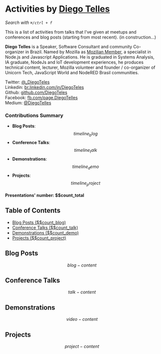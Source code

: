 # Activities by <a href="https://twitter.com/_DiegoTeles" target="_blank">Diego Telles</a>

_Search with `⌘/ctrl + f`_

This is a list of activities from talks that I've given at meetups and conferences and blog posts (starting from most recent). (in construction...)

**Diego Telles** is a Speaker, Software Consultant and community Co-organizer in Brazil. Named by Mozilla as <a href="https://mozillians.org/pt-BR/u/DiegoTelles/" target="__blank">Mozilian Member</a>, a specialist in Node.js and Javascript Applications. He is graduated in Systems Analysis, IA graduate, NodeJs and IoT development experiences, he produces technical content, lecturer, Mozilla volunteer and founder / co-organizer of Unicorn Tech, JavaScript World and NodeRED Brasil communities.
  
Twitter:  [@_DiegoTeles](https://twitter.com/_DiegoTeles)  
Linkedin:  [br.linkedin.com/in/DiegoTeles](http://br.linkedin.com/in/DiegoTeles)  
Github:  [github.com/DiegoTeles](https://github.com/DiegoTeles)  
Facebook:  [fb.com/page.DiegoTelles](https://fb.com/page.DiegoTelles)  
Medium:  [@DiegoTelles](http://medium.com/DiegoTeles/)

### Contributions Summary

* **Blog Posts**: $$timeline_blog$$
* **Conference Talks**: $$timeline_talk$$
* **Demonstrations**: $$timeline_demo$$
* **Projects**: $$timeline_project$$

#### Presentations' number: $$count_total

## Table of Contents

- [Blog Posts ($$count_blog)](#blog-posts)
- [Conference Talks ($$count_talk)](#conference-talks)
- [Demonstrations ($$count_demo)](#demonstrations)
- [Projects ($$count_project)](#projects)

## Blog Posts

$$blog-content$$

## Conference Talks

$$talk-content$$

## Demonstrations

$$video-content$$

## Projects

$$project-content$$


